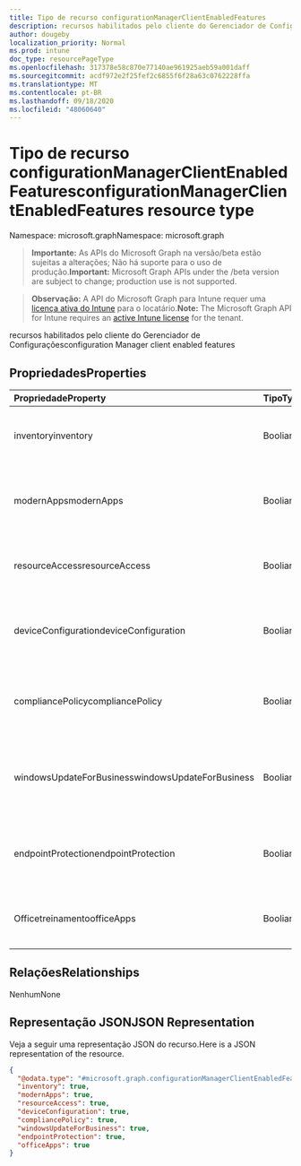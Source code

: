 ```yaml
---
title: Tipo de recurso configurationManagerClientEnabledFeatures
description: recursos habilitados pelo cliente do Gerenciador de Configurações
author: dougeby
localization_priority: Normal
ms.prod: intune
doc_type: resourcePageType
ms.openlocfilehash: 317378e58c870e77140ae961925aeb59a001daff
ms.sourcegitcommit: acdf972e2f25fef2c6855f6f28a63c0762228ffa
ms.translationtype: MT
ms.contentlocale: pt-BR
ms.lasthandoff: 09/18/2020
ms.locfileid: "48060640"
---
```

# <a name="configurationmanagerclientenabledfeatures-resource-type"></a><span data-ttu-id="1e5f7-103">Tipo de recurso configurationManagerClientEnabledFeatures</span><span class="sxs-lookup"><span data-stu-id="1e5f7-103">configurationManagerClientEnabledFeatures resource type</span></span>

<span data-ttu-id="1e5f7-104">Namespace: microsoft.graph</span><span class="sxs-lookup"><span data-stu-id="1e5f7-104">Namespace: microsoft.graph</span></span>

> <span data-ttu-id="1e5f7-105">**Importante:** As APIs do Microsoft Graph na versão/beta estão sujeitas a alterações; Não há suporte para o uso de produção.</span><span class="sxs-lookup"><span data-stu-id="1e5f7-105">**Important:** Microsoft Graph APIs under the /beta version are subject to change; production use is not supported.</span></span>

> <span data-ttu-id="1e5f7-106">**Observação:** A API do Microsoft Graph para Intune requer uma [licença ativa do Intune](https://go.microsoft.com/fwlink/?linkid=839381) para o locatário.</span><span class="sxs-lookup"><span data-stu-id="1e5f7-106">**Note:** The Microsoft Graph API for Intune requires an [active Intune license](https://go.microsoft.com/fwlink/?linkid=839381) for the tenant.</span></span>

<span data-ttu-id="1e5f7-107">recursos habilitados pelo cliente do Gerenciador de Configurações</span><span class="sxs-lookup"><span data-stu-id="1e5f7-107">configuration Manager client enabled features</span></span>

## <a name="properties"></a><span data-ttu-id="1e5f7-108">Propriedades</span><span class="sxs-lookup"><span data-stu-id="1e5f7-108">Properties</span></span>
|<span data-ttu-id="1e5f7-109">Propriedade</span><span class="sxs-lookup"><span data-stu-id="1e5f7-109">Property</span></span>|<span data-ttu-id="1e5f7-110">Tipo</span><span class="sxs-lookup"><span data-stu-id="1e5f7-110">Type</span></span>|<span data-ttu-id="1e5f7-111">Descrição</span><span class="sxs-lookup"><span data-stu-id="1e5f7-111">Description</span></span>|
|:---|:---|:---|
|<span data-ttu-id="1e5f7-112">inventory</span><span class="sxs-lookup"><span data-stu-id="1e5f7-112">inventory</span></span>|<span data-ttu-id="1e5f7-113">Booliano</span><span class="sxs-lookup"><span data-stu-id="1e5f7-113">Boolean</span></span>|<span data-ttu-id="1e5f7-114">Se o estoque é gerenciado pelo Intune</span><span class="sxs-lookup"><span data-stu-id="1e5f7-114">Whether inventory is managed by Intune</span></span>|
|<span data-ttu-id="1e5f7-115">modernApps</span><span class="sxs-lookup"><span data-stu-id="1e5f7-115">modernApps</span></span>|<span data-ttu-id="1e5f7-116">Booliano</span><span class="sxs-lookup"><span data-stu-id="1e5f7-116">Boolean</span></span>|<span data-ttu-id="1e5f7-117">Se o aplicativo moderno é gerenciado pelo Intune</span><span class="sxs-lookup"><span data-stu-id="1e5f7-117">Whether modern application is managed by Intune</span></span>|
|<span data-ttu-id="1e5f7-118">resourceAccess</span><span class="sxs-lookup"><span data-stu-id="1e5f7-118">resourceAccess</span></span>|<span data-ttu-id="1e5f7-119">Booliano</span><span class="sxs-lookup"><span data-stu-id="1e5f7-119">Boolean</span></span>|<span data-ttu-id="1e5f7-120">Se o acesso ao recurso é gerenciado pelo Intune</span><span class="sxs-lookup"><span data-stu-id="1e5f7-120">Whether resource access is managed by Intune</span></span>|
|<span data-ttu-id="1e5f7-121">deviceConfiguration</span><span class="sxs-lookup"><span data-stu-id="1e5f7-121">deviceConfiguration</span></span>|<span data-ttu-id="1e5f7-122">Booliano</span><span class="sxs-lookup"><span data-stu-id="1e5f7-122">Boolean</span></span>|<span data-ttu-id="1e5f7-123">Se a configuração do dispositivo é gerenciada pelo Intune</span><span class="sxs-lookup"><span data-stu-id="1e5f7-123">Whether device configuration is managed by Intune</span></span>|
|<span data-ttu-id="1e5f7-124">compliancePolicy</span><span class="sxs-lookup"><span data-stu-id="1e5f7-124">compliancePolicy</span></span>|<span data-ttu-id="1e5f7-125">Booliano</span><span class="sxs-lookup"><span data-stu-id="1e5f7-125">Boolean</span></span>|<span data-ttu-id="1e5f7-126">Se a política de conformidade é gerenciada pelo Intune</span><span class="sxs-lookup"><span data-stu-id="1e5f7-126">Whether compliance policy is managed by Intune</span></span>|
|<span data-ttu-id="1e5f7-127">windowsUpdateForBusiness</span><span class="sxs-lookup"><span data-stu-id="1e5f7-127">windowsUpdateForBusiness</span></span>|<span data-ttu-id="1e5f7-128">Booliano</span><span class="sxs-lookup"><span data-stu-id="1e5f7-128">Boolean</span></span>|<span data-ttu-id="1e5f7-129">Se o Windows Update para Empresas é gerenciado pelo Intune</span><span class="sxs-lookup"><span data-stu-id="1e5f7-129">Whether Windows Update for Business is managed by Intune</span></span>|
|<span data-ttu-id="1e5f7-130">endpointProtection</span><span class="sxs-lookup"><span data-stu-id="1e5f7-130">endpointProtection</span></span>|<span data-ttu-id="1e5f7-131">Booliano</span><span class="sxs-lookup"><span data-stu-id="1e5f7-131">Boolean</span></span>|<span data-ttu-id="1e5f7-132">Se o Endpoint Protection é gerenciado pelo Intune</span><span class="sxs-lookup"><span data-stu-id="1e5f7-132">Whether Endpoint Protection is managed by Intune</span></span>|
|<span data-ttu-id="1e5f7-133">Officetreinamento</span><span class="sxs-lookup"><span data-stu-id="1e5f7-133">officeApps</span></span>|<span data-ttu-id="1e5f7-134">Booliano</span><span class="sxs-lookup"><span data-stu-id="1e5f7-134">Boolean</span></span>|<span data-ttu-id="1e5f7-135">Se o aplicativo do Office é gerenciado pelo Intune</span><span class="sxs-lookup"><span data-stu-id="1e5f7-135">Whether Office application is managed by Intune</span></span>|

## <a name="relationships"></a><span data-ttu-id="1e5f7-136">Relações</span><span class="sxs-lookup"><span data-stu-id="1e5f7-136">Relationships</span></span>
<span data-ttu-id="1e5f7-137">Nenhum</span><span class="sxs-lookup"><span data-stu-id="1e5f7-137">None</span></span>

## <a name="json-representation"></a><span data-ttu-id="1e5f7-138">Representação JSON</span><span class="sxs-lookup"><span data-stu-id="1e5f7-138">JSON Representation</span></span>
<span data-ttu-id="1e5f7-139">Veja a seguir uma representação JSON do recurso.</span><span class="sxs-lookup"><span data-stu-id="1e5f7-139">Here is a JSON representation of the resource.</span></span>
<!-- {
  "blockType": "resource",
  "@odata.type": "microsoft.graph.configurationManagerClientEnabledFeatures"
}
-->
``` json
{
  "@odata.type": "#microsoft.graph.configurationManagerClientEnabledFeatures",
  "inventory": true,
  "modernApps": true,
  "resourceAccess": true,
  "deviceConfiguration": true,
  "compliancePolicy": true,
  "windowsUpdateForBusiness": true,
  "endpointProtection": true,
  "officeApps": true
}
```






